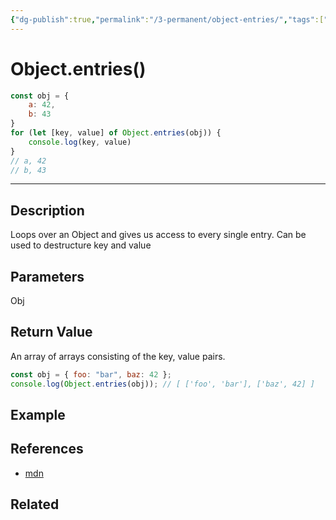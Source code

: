 ```yaml
---
{"dg-publish":true,"permalink":"/3-permanent/object-entries/","tags":["code/javascript"],"created":"2023-07-21T05:43:02.476-06:00","updated":"2023-09-05T13:35:05.871-06:00"}
---
```


# Object.entries()

```javascript
const obj = {
	a: 42,
	b: 43
}
for (let [key, value] of Object.entries(obj)) {
	console.log(key, value)
}
// a, 42
// b, 43
```

---
## Description
Loops over an Object and gives us access to every single entry. Can be used to destructure key and value

## Parameters
Obj

## Return Value
An array of arrays consisting of the key, value pairs.
```javascript
const obj = { foo: "bar", baz: 42 };
console.log(Object.entries(obj)); // [ ['foo', 'bar'], ['baz', 42] ]
```

## Example

## References
- [mdn](https://developer.mozilla.org/en-US/docs/Web/JavaScript/Reference/Global_Objects/Object/entries)

## Related
